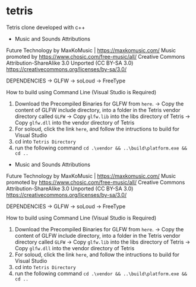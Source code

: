 # tetris
Tetris clone developed with c++

- Music and Sounds Attributions

Future Technology by MaxKoMusic | https://maxkomusic.com/
Music promoted by https://www.chosic.com/free-music/all/
Creative Commons Attribution-ShareAlike 3.0 Unported (CC BY-SA 3.0)
https://creativecommons.org/licenses/by-sa/3.0/

DEPENDENCIES
-> GLFW
-> soLoud
-> FreeType

How to build using Command Line (Visual Studio is Required)

1. Download the Precompiled Binaries for  GLFW from `here`.
    -> Copy the content of GLFW include directory, into a folder in the Tetris vendor directory called `GLFW`
    -> Copy `glfw.lib` into the libs directory of Tetris
    -> Copy `glfw.dll` into the vendor directory of Tetris
2. For soloud, click the link `here`, and follow the intructions to build for Visual Studio
3. cd into `Tetris Directory`
4. run the following command `cd .\vendor && ..\build\platform.exe && cd ..`

- Music and Sounds Attributions

Future Technology by MaxKoMusic | https://maxkomusic.com/
Music promoted by https://www.chosic.com/free-music/all/
Creative Commons Attribution-ShareAlike 3.0 Unported (CC BY-SA 3.0)
https://creativecommons.org/licenses/by-sa/3.0/

DEPENDENCIES
-> GLFW
-> soLoud
-> FreeType

How to build using Command Line (Visual Studio is Required)

1. Download the Precompiled Binaries for  GLFW from `here`.
    -> Copy the content of GLFW include directory, into a folder in the Tetris vendor directory called `GLFW`
    -> Copy `glfw.lib` into the libs directory of Tetris
    -> Copy `glfw.dll` into the vendor directory of Tetris
2. For soloud, click the link `here`, and follow the intructions to build for Visual Studio
3. cd into `Tetris Directory`
4. run the following command `cd .\vendor && ..\build\platform.exe && cd ..`
